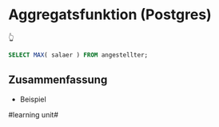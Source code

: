 # Aggregatsfunktion (Postgres)
👆

```sql
SELECT MAX( salaer ) FROM angestellter;
```

## Zusammenfassung
- Beispiel

#learning unit#